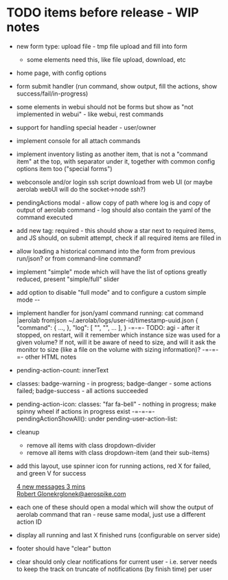 # TODO items before release - WIP notes
* new form type: upload file - tmp file upload and fill into form
  * some elements need this, like file upload, download, etc
* home page, with config options
* form submit handler (run command, show output, fill the actions, show success/fail/in-progress)
* some elements in webui should not be forms but show as "not implemented in webui" - like webui, rest commands
* support for handling special header - user/owner
* implement console for all attach commands
* implement inventory listing as another item, that is not a "command item" at the top, with separator under it, together with common config options item too ("special forms")
* webconsole and/or login ssh script download from web UI (or maybe aerolab webUI will do the socket->node ssh?)
* pendingActions modal - allow copy of path where log is and copy of output of aerolab command - log should also contain the yaml of the command executed
* add new tag: required - this should show a star next to required items, and JS should, on submit attempt, check if all required items are filled in
* allow loading a historical command into the form from previous run/json? or from command-line command?
* implement "simple" mode which will have the list of options greatly reduced, present "simple/full" slider
* add option to disable "full mode" and to configure a custom simple mode
--
* implement handler for json/yaml command running:
cat command |aerolab fromjson
~/.aerolab/logs/user-id/timestamp-uuid.json
{
	"command": {
		...,
	},
	"log": [
		"",
		"",
		...
	],
}
-=-=-
TODO: agi - after it stopped, on restart, will it remember which instance size was used for a given volume? If not, will it be aware of need to size, and will it ask the monitor to size (like a file on the volume with sizing information)?
-=-=-=-
other HTML notes
* pending-action-count: innerText
* classes: badge-warning - in progress; badge-danger - some actions failed; badge-success - all actions succeeded

* pending-action-icon: classes: "far fa-bell" - nothing in progress; make spinny wheel if actions in progress exist
-=-=-=-
pendingActionShowAll(): under pending-user-action-list:
* cleanup
	* remove all items with class dropdown-divider
	* remove all items with class dropdown-item (and their sub-items)
* add this layout, use spinner icon for running actions, red X for failed, and green V for success
  <div class="dropdown-divider"></div>
  <a href="#" class="dropdown-item">
    <i class="fas fa-envelope mr-2"></i> 4 new messages
    <span class="float-right text-muted text-sm">3 mins</span>
    <br><span class="text-muted text-sm">Robert Glonek</span><span class="text-muted float-right text-sm">rglonek@aerospike.com</span>
  </a>
* each one of these should open a modal which will show the output of aerolab command that ran - reuse same modal, just use a different action ID
* display all running and last X finished runs (configurable on server side)
* footer should have "clear" button
* clear should only clear notifications for current user - i.e. server needs to keep the track on truncate of notifications (by finish time) per user
